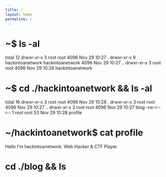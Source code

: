 ```yaml
---
title: /
layout: home
permalink: /
---
```

# ~$ ls -al

total 12
drwxr-xr-x 3 root             root             4096 Nov 29 10:27 .
drwxr-xr-x 9 hackintoanetwork hackintoanetwork 4096 Nov 29 10:27 ..
drwxr-xr-x 3 root             root             4096 Nov 29 10:28 hackintoanetwork
                                                                                                                                          
# ~$ cd ./hackintoanetwork && ls -al

total 16
drwxr-xr-x 3 root root 4096 Nov 29 10:28 .
drwxr-xr-x 3 root root 4096 Nov 29 10:27 ..
drwxr-xr-x 2 root root 4096 Nov 29 10:27 blog
-rw-r--r-- 1 root root   53 Nov 29 10:28 profile

# ~/hackintoanetwork$ cat profile

Hello I'm hackintoanetwork.
Web Hacker & CTF Player.

# cd ./blog && ls
